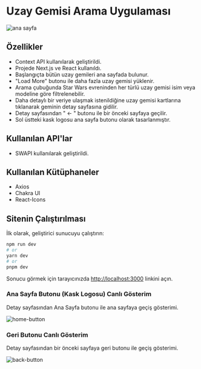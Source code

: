 # Uzay Gemisi Arama Uygulaması

![ana sayfa](https://user-images.githubusercontent.com/99799385/235220164-24d366f0-9316-481f-9899-32f0a6319a70.png)


## Özellikler

+ Context API kullanılarak geliştirildi.
+ Projede Next.js ve React kullanıldı.
+ Başlangıçta bütün uzay gemileri ana sayfada bulunur.
+ "Load More" butonu ile daha fazla uzay gemisi yüklenir.
+ Arama çubuğunda Star Wars evreninden her türlü uzay gemisi isim veya modeline göre filtrelenebilir.
+ Daha detaylı bir veriye ulaşmak istenildiğine uzay gemisi kartlarına tıklanarak geminin detay sayfasına gidilir.
+ Detay sayfasından " <- " butonu ile bir önceki sayfaya geçilir.
+ Sol üstteki kask logosu ana sayfa butonu olarak tasarlanmıştır.

## Kullanılan API'lar

+ SWAPI kullanılarak geliştirildi.

## Kullanılan Kütüphaneler

+ Axios
+ Chakra UI
+ React-Icons

## Sitenin Çalıştırılması

İlk olarak, geliştirici sunucuyu çalıştırın:

```bash
npm run dev
# or
yarn dev
# or
pnpm dev
```

Sonucu görmek için tarayıcınızda [http://localhost:3000](http://localhost:3000) linkini açın.

### Ana Sayfa Butonu (Kask Logosu) Canlı Gösterim

Detay sayfasından Ana Sayfa butonu ile ana sayfaya geçiş gösterimi.

![home-button](https://user-images.githubusercontent.com/99799385/235221718-d8aabfd8-6869-4e77-bfb3-117bf1612a38.gif)

### Geri Butonu Canlı Gösterim

Detay sayfasından bir önceki sayfaya geri butonu ile geçiş gösterimi.

![back-button](https://user-images.githubusercontent.com/99799385/235222319-dc9ce615-3f88-4204-b975-cda10e2f3b1d.gif)
